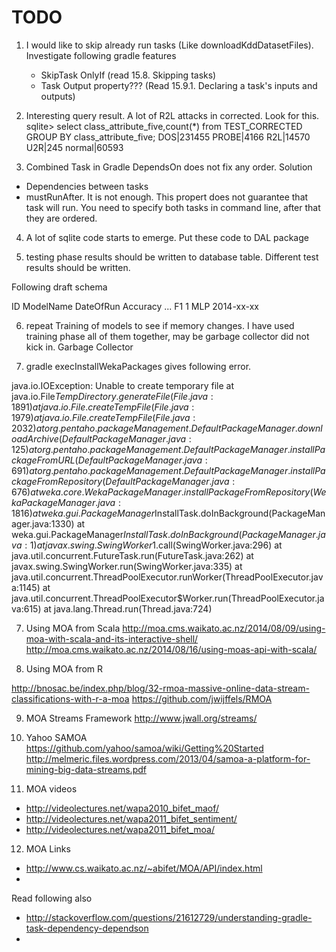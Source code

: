 TODO
=====

1. I would like to skip already run tasks (Like downloadKddDatasetFiles). Investigate following gradle features
   * SkipTask OnlyIf (read 15.8. Skipping tasks)
   * Task Output property??? (Read 15.9.1. Declaring a task's inputs and outputs)

2. Interesting query result. A lot of R2L attacks in corrected. Look for this.
sqlite> select class_attribute_five,count(*) from TEST_CORRECTED GROUP BY class_attribute_five;
DOS|231455
PROBE|4166
R2L|14570
U2R|245
normal|60593

3. Combined Task in Gradle
DependsOn does not fix any order. Solution
* Dependencies between tasks
* mustRunAfter. It is not enough. This propert does not guarantee that task will run. You need to specify both tasks in command line, after that they are ordered.

4. A lot of sqlite code starts to emerge. Put these code to DAL package

5. testing phase results should be written to database table. 
Different test results should be written.

Following draft schema

ID ModelName DateOfRun         Accuracy ... F1
1     MLP        2014-xx-xx 


6. repeat Training of models to see if memory changes.
I have used training phase all of them together, may be garbage collector did not kick in. 
Garbage Collector 





8. gradle execInstallWekaPackages gives following error.

java.io.IOException: Unable to create temporary file
    at java.io.File$TempDirectory.generateFile(File.java:1891)
    at java.io.File.createTempFile(File.java:1979)
    at java.io.File.createTempFile(File.java:2032)
    at org.pentaho.packageManagement.DefaultPackageManager.downloadArchive(DefaultPackageManager.java:125)
    at org.pentaho.packageManagement.DefaultPackageManager.installPackageFromURL(DefaultPackageManager.java:691)
    at org.pentaho.packageManagement.DefaultPackageManager.installPackageFromRepository(DefaultPackageManager.java:676)
    at weka.core.WekaPackageManager.installPackageFromRepository(WekaPackageManager.java:1816)
    at weka.gui.PackageManager$InstallTask.doInBackground(PackageManager.java:1330)
    at weka.gui.PackageManager$InstallTask.doInBackground(PackageManager.java:1)
    at javax.swing.SwingWorker$1.call(SwingWorker.java:296)
    at java.util.concurrent.FutureTask.run(FutureTask.java:262)
    at javax.swing.SwingWorker.run(SwingWorker.java:335)
    at java.util.concurrent.ThreadPoolExecutor.runWorker(ThreadPoolExecutor.java:1145)
    at java.util.concurrent.ThreadPoolExecutor$Worker.run(ThreadPoolExecutor.java:615)
    at java.lang.Thread.run(Thread.java:724)
    





7. Using MOA from Scala
http://moa.cms.waikato.ac.nz/2014/08/09/using-moa-with-scala-and-its-interactive-shell/
http://moa.cms.waikato.ac.nz/2014/08/16/using-moas-api-with-scala/

8. Using MOA from R

http://bnosac.be/index.php/blog/32-rmoa-massive-online-data-stream-classifications-with-r-a-moa
https://github.com/jwijffels/RMOA

9. MOA Streams Framework
http://www.jwall.org/streams/

10. Yahoo SAMOA
https://github.com/yahoo/samoa/wiki/Getting%20Started
http://melmeric.files.wordpress.com/2013/04/samoa-a-platform-for-mining-big-data-streams.pdf

11. MOA videos
- http://videolectures.net/wapa2010_bifet_maof/
- http://videolectures.net/wapa2011_bifet_sentiment/
- http://videolectures.net/wapa2011_bifet_moa/

12. MOA Links
- http://www.cs.waikato.ac.nz/~abifet/MOA/API/index.html
- 



Read following also
  * http://stackoverflow.com/questions/21612729/understanding-gradle-task-dependency-dependson
  * 
